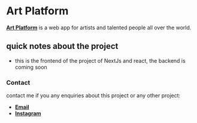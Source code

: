 # Art Platform

**[Art Platform](https://artplatform.vercel.app/)** is a web app for artists and talented people all over the world.

## quick notes about the project

- this is the frontend of the project of NextJs and react, the backend is coming soon

### Contact

contact me if you any enquiries about this project or any other project:

- **[Email](mailto:alimoh0801@gmail.com)**
- **[Instagram](https://www.instagram.com/alymohamedll/)**
